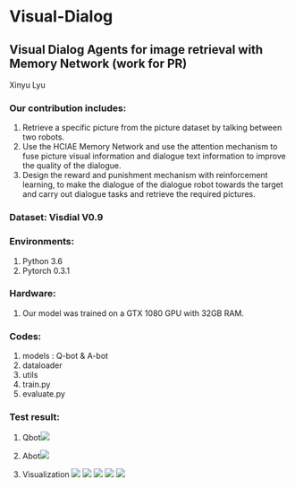 # Visual-Dialog
## Visual Dialog Agents for image retrieval with Memory Network (work for PR)
Xinyu Lyu
### Our contribution includes:
1. Retrieve a specific picture from the picture dataset by talking between two robots.
2. Use the HCIAE Memory Network and use the attention mechanism to fuse picture visual information and dialogue text information to improve the quality of the dialogue.
3. Design the reward and punishment mechanism with reinforcement learning, to make the dialogue of the dialogue robot towards the target and carry out dialogue tasks and retrieve the required pictures.
### Dataset: Visdial V0.9   

### Environments:
  1. Python 3.6
  2. Pytorch 0.3.1

### Hardware:
  1. Our model was trained on a GTX 1080 GPU with 32GB RAM.
  
### Codes: 
  1. models : Q-bot & A-bot
  2. dataloader
  3. utils
  4. train.py
  5. evaluate.py

### Test result:   
   1. Qbot![](https://github.com/XinyuLyu/Visual-Dialog/blob/master/test_results/Xnip2020-03-16_14-44-51.jpg)
   2. Abot![](https://github.com/XinyuLyu/Visual-Dialog/blob/master/test_results/Xnip2020-03-16_14-18-24.jpg)
   
   3. Visualization
    ![](https://github.com/XinyuLyu/Visual-Dialog/blob/master/test_results/1.jpg)
    ![](https://github.com/XinyuLyu/Visual-Dialog/blob/master/test_results/2.jpg)
    ![](https://github.com/XinyuLyu/Visual-Dialog/blob/master/test_results/3.jpg)
    ![](https://github.com/XinyuLyu/Visual-Dialog/blob/master/test_results/4.jpg)
    ![](https://github.com/XinyuLyu/Visual-Dialog/blob/master/test_results/5.jpg)

 
